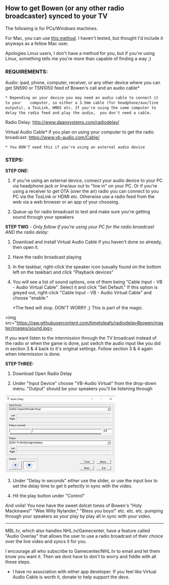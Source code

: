 ## How to get Bowen (or any other radio broadcaster) synced to your TV

The following is for PCs/Windows machines. 

For Mac, you can use <a href="http://www.silentway.com/forum/how-sync-radio-tv-simulcast-simple-free-method" target="new">this method</a>. I haven't tested, but thought I'd include it anyways as a fellow Mac user. 

Apologies Linux users, I don't have a method for you, but if you're using Linux, something tells me you're more than capable of finding a way ;)

### REQUIREMENTS:

Audio: ipad, phone, computer, receiver, or any other device where you can get SN590 or TSN1050 feed of Bowen's call and an audio cable*

	* Depending on your device you may need an audio cable to connect it to your 	computer, so either a 3.5mm cable (for headphone/aux/line outputs), a TosLink, HMDI etc. If you're using the same computer to delay the radio feed and play the audio, 	you don't need a cable.

Radio Delay: http://www.daansystems.com/radiodelay/

Virtual Audio Cable* if you plan on using your computer to get the radio broadcast: https://www.vb-audio.com/Cable/

	* You DON'T need this if you're using an external audio device 

### STEPS:

**STEP ONE:**

1) If you're using an external device, connect your audio device to your PC via headphone jack or line/aux out to "line in" on your PC. Or if you're using a receiver to get OTA (over the air) radio you can connect to you PC via the TosLink or HDMI etc. Otherwise use a radio feed from the web via a web browser or an app of your choosing.

2) Queue up for radio broadcast to test and make sure you're getting sound through your speakers



**STEP TWO** - *Only follow if you're using your PC for the radio broadcast AND the radio delay*:

1) Download and install Virtual Audio Cable if you haven't done so already, then open it. 

2) Have the radio broadcast playing

3) In the taskbar, right-click the speaker icon (usually found on the bottom left on the taskbar) and click "Playback devices"

4) You will see a list of sound options, one of them being "Cable Input - VB - Audio Virtual Cable". Select it and click "Set Default." If this option is greyed out, right-click "Cable Input - VB - Audio Virtual Cable" and choose "enable."
	
	*The feed will stop. DON'T WORRY ;) This is part of the magic.
	
<img src="https://raw.githubusercontent.com/timetoleafs/radiodelay4bowen/master/images/sound.jpg>

If you want listen to the intermission through the TV broadcast instead of the radio or when the game is done, just switch the audio input like you did in section 3 & 4 back to it's original settings. Follow section 3 & 4 again when intermission is done. 


**STEP THREE:**

1) Download Open Radio Delay

2) Under "Input Device" choose "VB-Audio Virtual" from the drop-down menu. "Output" should be your speakers you'll be listening through

<img src="https://raw.githubusercontent.com/timetoleafs/radiodelay4bowen/master/images/radiodelay.jpg">

3) Under "Delay in seconds" either use the slider, or use the input box to set the delay time to get it pefectly in sync with the video.

4) Hit the play button under "Control"

And voila! You now have the sweet dolcet tones of Bowen's "Holy Mackinaws!" "Wee Willy Nylander," "Bless you boys!" etc. etc. etc. pumping through your speakers as your play by play all in sync with your video.

________________________________________

MBL.tv, which also handles NHL.tv/Gamecenter, have a feature called "Audio Overlay" that allows the user to use a radio broadcast of their choice over the live video and syncs it for you.

I encourage all who subscribe to Gamecenter/NHL.tv to email and let them know you want it. Then we dont have to don't to worry and fiddle with all these steps.

* I have no association with either app developer. If you feel like Virtual Audio Cable is worth it, donate to help support the devs. 
